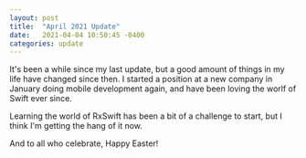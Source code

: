 ```yaml
---
layout: post
title:  "April 2021 Update"
date:   2021-04-04 10:50:45 -0400
categories: update
---
```


It's been a while since my last update, but a good amount of things in my life
have changed since then. I started a position at a new company in January doing
mobile development again, and have been loving the worlf of Swift ever since.

Learning the world of RxSwift has been a bit of a challenge to start, but I think
I'm getting the hang of it now.

And to all who celebrate, Happy Easter!

